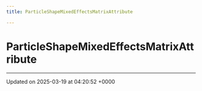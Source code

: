 ```yaml
---
title: ParticleShapeMixedEffectsMatrixAttribute

---
```


# ParticleShapeMixedEffectsMatrixAttribute





-------------------------------

Updated on 2025-03-19 at 04:20:52 +0000